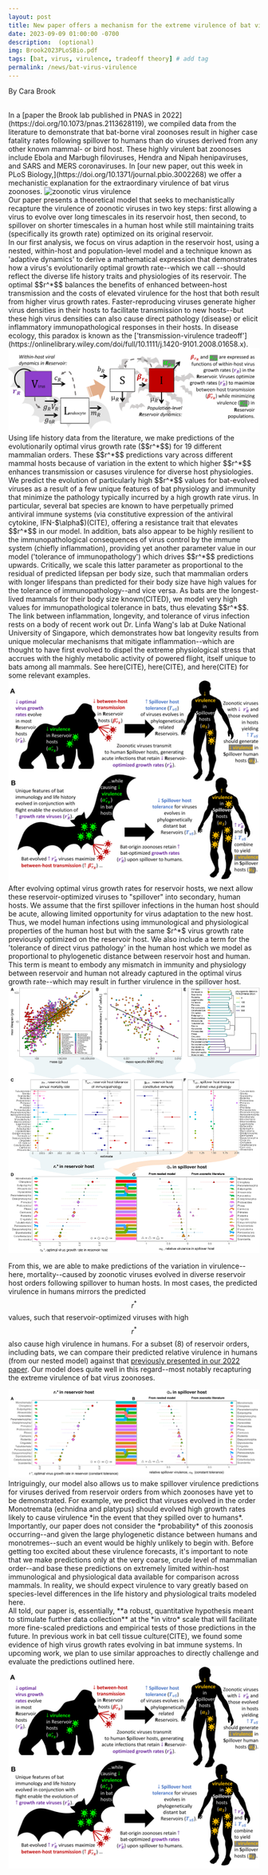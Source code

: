 ```yaml
---
layout: post
title: New paper offers a mechanism for the extreme virulence of bat virus zoonoses!
date: 2023-09-09 01:00:00 -0700
description:  (optional)
img: Brook2023PLoSBio.pdf
tags: [bat, virus, virulence, tradeoff theory] # add tag
permalink: /news/bat-virus-virulence
---
```

By Cara Brook



<br />
In a [paper the Brook lab published in PNAS in 2022](https://doi.org/10.1073/pnas.2113628119), we compiled data from the literature to demonstrate that bat-borne viral zoonoses result in higher case fatality rates following spillover to humans than do viruses derived from any other known mammal- or bird host. These highly virulent bat zoonoses include Ebola and Marbugh filoviruses, Hendra and Nipah henipaviruses, and SARS and MERS coronaviruses.  In [our new paper, out this week in PLoS Biology,](https://doi.org/10.1371/journal.pbio.3002268) we offer a mechanistic explanation for the extraordinary virulence of bat virus zoonoses. 

<img src="/assets/img/Brook2023Fig1.pdf" alt="zoonotic virus virulence" class="float-start col-md-5" />


<br> 
Our paper presents a theoretical model that seeks to mechanistically recapture the virulence of zoonotic viruses in two key steps: first allowing a virus to evolve over long timescales in its reservoir host, then second, to spillover on shorter timescales in a human host while still maintaining traits (specifically its growth rate) optimized on its original reservoir. 
<br> 
In our first analysis, we focus on virus adaption in the reservoir host, using a nested, within-host and population-level model and a technique known as 'adaptive dynamics' to derive a mathematical expression that demonstrates how a virus's evolutionarily optimal growth rate--which we call <MATH>r^*</MATH>--should reflect the diverse life history traits and physiologies of its reservoir. The optimal $$r^*$$ balances the benefits of enhanced between-host transmission and the costs of elevated virulence for the host that both result from higher virus growth rates. Faster-reproducing viruses generate higher virus densities in their hosts to facilitate transmission to new hosts--but these high virus densities can also cause direct pathology (disease) or elicit inflammatory immunopathological responses in their hosts. In disease ecology, this paradox is known as the ['transmission-virulence tradeoff'](https://onlinelibrary.wiley.com/doi/full/10.1111/j.1420-9101.2008.01658.x). 

<img src="/assets/img/Brook2023Fig2.pdf" alt="model structure" class="float-start col-md-5" />

<br> 
Using life history data from the literature, we make predictions of the evolutionarily optimal virus growth rate ($$r^*$$) for 19 different mammalian orders. These $$r^*$$ predictions vary across different mammal hosts because of variation in the extent to which higher $$r^*$$ enhances transmission or casuses virulence for diverse host physiologies. We predict the evolution of particularly high $$r^*$$ values for bat-evolved viruses as a result of a few unique features of bat physiology and immunity that minimize the pathology typically incurred by a high growth rate virus. In particular, several bat species are known to have perpetually primed antiviral immune systems (via constitutive expression of the antiviral cytokine, IFN-$\alpha$)(CITE), offering a resistance trait that elevates $$r^*$$ in our model. In addition, bats also appear to be highly resilient to the immunopathological consequences of virus control by the immune system (chiefly inflammation), providing yet another parameter value in our model ('tolerance of immunopathology') which drives $$r^*$$ predictions upwards. Critically, we scale this latter parameter as proportional to the residual of predicted lifepsan per body size, such that mammalian orders with longer lifespans than predicted for their body size have high values for the tolerance of immunopathology--and vice versa. As bats are the longest-lived mammals for their body size known(CITED), we model very high values for immunopathological tolerance in bats, thus elevating $$r^*$$.
The link between inflammation, longevity, and tolerance of virus infection rests on a body of recent work out Dr. Linfa Wang's lab at Duke National University of Singapore, which demonstrates how bat longevity results from unique molecular mechanisms that mitigate inflammation--which are thought to have first evolved to dispel the extreme physiological stress that accrues with  the highly metabolic activity of powered flight, itself unique to bats among all mammals. See here(CITE), here(CITE), and here(CITE) for some relevant examples.

<img src="/assets/img/Brook2023Fig3.pdf" alt="bat vs other" class="float-start col-md-5" />

<br> 
After evolving optimal virus growth rates for reservoir hosts, we next allow these reservoir-optimized viruses to "spillover" into secondary, human hosts. We assume that the first spillover infections in the human host should be acute, allowing limited opportunity for virus adaptation to the new host. Thus, we model human infections using immunological and physiological properties of the human host but with the same $r^*$ virus growth rate previously optimized on the reservoir host. We also include a term for the 'tolerance of direct virus pathology' in the human host which we model as proportional to phylogenetic distance between reservoir host and human. This term is meant to embody any mismatch in immunity and physiology between reservoir and human not already captured in the optimal virus growth rate--which may result in further virulence in the spillover host. 

<img src="/assets/img/Brook2023Fig4.pdf" alt="phylo distance" class="float-start col-md-5" />

From this, we are able to make predictions of the variation in virulence--here, mortality--caused by zoonotic viruses evolved in diverse reservoir host orders following spillover to human hosts. In most cases, the predicted virulence in humans mirrors the predicted $$r^*$$ values, such that reservoir-optimized viruses with high $$r^*$$ also cause high virulence in humans. For a subset (8) of reservoir orders, including bats, we can compare their predicted relative virulence in humans (from our nested model) against that [previously presented in our 2022 paper](https://doi.org/10.1073/pnas.2113628119). Our model does quite well in this regard--most notably recapturing the extreme virulence of bat virus zoonoses. 

<img src="/assets/img/Brook2023Fig5.pdf" alt="growth rate and virulence" class="float-start col-md-5" />

<br> 
Intriguingly, our model also allows us to make spillover virulence predictions for viruses derived from reservoir orders from which zoonoses have yet to be demonstrated. For example, we predict that viruses evolved in the order Monotremata (echnidna and platypus) should evolved high growth rates likely to cause virulence *in the event that they spilled over to humans*. Importantly, our paper does not consider the *probability* of this zoonosis occurring--and given the large phylogenetic distance between humans and monotremes--such an event would be highly unlikely to begin with. Before getting too excited about these virulence forecasts, it's important to note that we make predictions only at the very coarse, crude level of mammalian order--and base these predictions on extremely limited within-host immunological and physiological data available for comparison across mammals. In reality, we should expect virulence to vary greatly based on species-level differences in the life history and physiological traits modeled here. 

<br> 
All told, our paper is, essentially, **a robust, quantitative hypothesis meant to stimulate further data collection** at the *in vitro* scale that will facilitate more fine-scaled predictions and empirical tests of those predictions in the future. In previous work in bat cell tissue culture(CITE), we found some evidence of high virus growth rates evolving in bat immune systems. In upcoming work, we plan to use similar approaches to directly challenge and evaluate the predictions outlined here. 


<img src="/assets/img/Brook2023Fig3.pdf" alt="comprehensive figure" class="float-start col-md-12" />

<br/> 

<br />